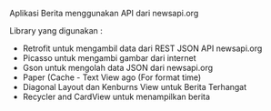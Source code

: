 Aplikasi Berita menggunakan API dari newsapi.org 

Library yang digunakan : 

- Retrofit untuk mengambil data dari REST JSON API newsapi.org
- Picasso untuk mengambi gambar dari internet
- Gson untuk mengolah data JSON dari newsapi.org
- Paper (Cache - Text View ago (For format time) 
- Diagonal Layout dan Kenburns View untuk Berita Terhangat
- Recycler and CardView untuk menampilkan berita




